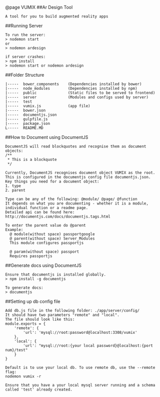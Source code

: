 @page VUMIX
##Ar Design Tool

	A tool for you to build augmented reality apps

##Running Server

	To run the server:
	> nodemon start 
	or
	> nodemon ardesign

	if server crashes:
	> npm install
	> nodemon start or nodemon ardesign

##Folder Structure

	|-----	bower_components	(Dependencies installed by bower)
	|-----	node_modules		(Dependencies installed by npm) 
	|-----	public		 		(Static files to be served to frontend) 
	|-----	server				(Modules and configs used by server)
	|-----	test							
	|-----	vumix.js			(app file)
	|-----	bower.json
	|-----	documentjs.json
	|-----	gulpfile.js
	|-----	package.json		
	L-----	README.MD 			

##How to Document using DocumentJS

	DocumentJS will read blockquotes and recognise them as document objects:
	/**
	 * This is a blockquote
	 */

	Currently, DocumentJS recognises document object VUMIX as the root. This is configured in the documentjs config file documentjs.json. 
	Key things you need for a document object:
	1. type 
	2. parent

	Type can be any of the following: @module/ @page/ @function
	It depends on what you are documenting - whether it is a module, individual function or a readme page. 
	Detailed api can be found here: http://documentjs.com/docs/documentjs.tags.html

	To enter the parent value do @parent
	Example: 
	  @ module(without space) passportgoogle  
	  @ parent(without space) Server_Modules
	  This module configures passportjs 
	 
	  @ param(without space) passport 
	  Requires passportjs

##Generate docs using DocumentJS

	Ensure that documentjs is installed globally.
	> npm install -g documentjs

	To generate docs:
	> documentjs

##Setting up db config file

	Add db.js file in the following folder: ./app/server/config/
	It should have two parameters "remote" and "local".
	The file should look like this:
	module.exports = {
		'remote': {
			'url': 'mysql://root:password@localhost:3308/vumix'
		},
		'local': {
			'url': "mysql://root:{your local password}@localhost:{port num}/test"		
		}
	}

	Default is to use your local db. To use remote db, use the --remote flag:
	nodemon vumix -r

	Ensure that you have a your local mysql server running and a schema called 'test' already created.
